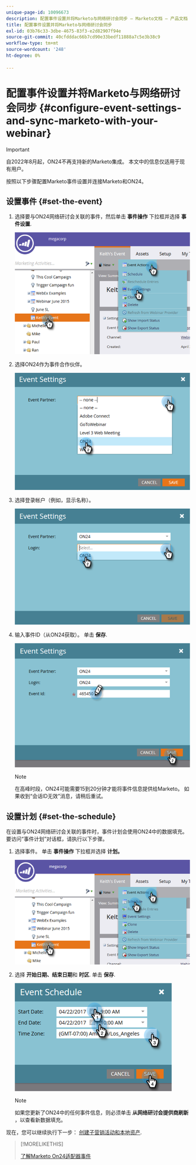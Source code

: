 ```yaml
---
unique-page-id: 10096673
description: 配置事件设置并将Marketo与网络研讨会同步 — Marketo文档 — 产品文档
title: 配置事件设置并将Marketo与网络研讨会同步
exl-id: 03b76c33-3dbe-4675-83f3-e2d82907f94e
source-git-commit: 40cfdddac66b7cd90e33bedf11888a7c5e3b38c9
workflow-type: tm+mt
source-wordcount: '248'
ht-degree: 0%

---
```


# 配置事件设置并将Marketo与网络研讨会同步 {#configure-event-settings-and-sync-marketo-with-your-webinar}

>[!IMPORTANT]
>
>自2022年8月起，ON24不再支持新的Marketo集成。 本文中的信息仅适用于现有用户。

按照以下步骤配置Marketo事件设置并连接Marketo和ON24。

## 设置事件 {#set-the-event}

1. 选择要与ON24网络研讨会关联的事件，然后单击 **事件操作** 下拉框并选择 **事件设置**.

   ![](assets/one.png)

1. 选择ON24作为事件合作伙伴。

   ![](assets/two.png)

1. 选择登录帐户（例如，显示名称）。

   ![](assets/three.png)

1. 输入事件ID（从ON24获取）。 单击 **保存**.

   ![](assets/four.png)

   >[!NOTE]
   >
   >在高峰时段，ON24可能需要15到20分钟才能将事件信息提供给Marketo。 如果收到“会话ID无效”消息，请稍后重试。

## 设置计划 {#set-the-schedule}

在设置与ON24网络研讨会关联的事件时，事件计划会使用ON24中的数据填充。 要访问“事件计划”对话框，请执行以下步骤。

1. 选择事件。 单击 **事件操作** 下拉框并选择 **计划。**

   ![](assets/five.png)

1. 选择 **开始日期、结束日期**&#x200B;和 **时区**. 单击 **保存**.

   ![](assets/six-1.png)

   >[!NOTE]
   >
   >如果您更新了ON24中的任何事件信息，则必须单击 **从网络研讨会提供商刷新** ，以查看新数据填充。

现在，您可以继续执行下一步： [创建子营销活动和本地资产](/help/marketo/product-docs/demand-generation/events/create-an-event/create-an-event-with-the-marketo-on24-adapter/create-child-campaigns-and-local-assets.md).

>[!MORELIKETHIS]
>
>[了解Marketo On24适配器事件](/help/marketo/product-docs/demand-generation/events/create-an-event/create-an-event-with-the-marketo-on24-adapter/understanding-marketo-on24-adapter-events.md)
